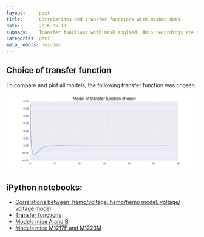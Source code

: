 ```yaml
---
layout:     post
title:      Correlations and transfer functions with masked data
date:       2016-05-18
summary:    Transfer functions with mask applied. 4min recordings are split in 4*1min to make comparison with mouseA and mouseB easier.
categories: gevi
meta_robots: noindex
---
```


## Choice of transfer function

To compare and plot all models, the following transfer function was chosen.

![alt text][im1]

[im1]: /images/alpha.png "TF"


##  iPython notebooks:

* [Correlations between: hemo/voltage, hemo/hemo model, voltage/ voltage model](/GEVI/20160613/2016-06-12-Correlation.html)
* [Transfer functions](/GEVI/20160613/2016-06-12-ShowPlots.html)
* [Models mice A and B](/GEVI/20160613/2016-06-12-ShowModels-A-B.html)
* [Models mice M1217F and M1223M](/GEVI/20160613/2016-06-12-ShowModels-M1217F-M1223M.html)

<!--## Comparison of transfer functions mouseA, mouseB, mouseM1217F, mouseM1223M-->

<!--![alt text][im1]-->

<!--[im1]: /images/alpha-comparison.png "tf"-->

<!--## With rescaling for mouseM1217F and mouseM1223M-->

<!--![alt text][im2]-->

<!--[im2]: /images/alpha-comparison-rescaled.png "tf-rescaled"-->